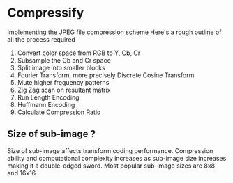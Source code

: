 # Compressify

Implementing the JPEG file compression scheme
Here's a rough outline of all the process required
<ol>
<li> Convert color space from RGB to Y, Cb, Cr </li>
<li> Subsample the Cb and Cr space </li>
<li> Split image into smaller blocks </li>
<li> Fourier Transform, more precisely Discrete Cosine Transform </li>
<li> Mute higher frequency patterns </li>
<li> Zig Zag scan on resultant matrix </li>
<li> Run Length Encoding </li>
<li> Huffmann Encoding </li>
<li> Calculate Compression Ratio </li>
</ol>

## Size of sub-image ?
Size of sub-image affects transform coding performance. Compression ability and computational complexity increases as sub-image size increases making it a double-edged sword. Most popular sub-image sizes are 8x8 and 16x16